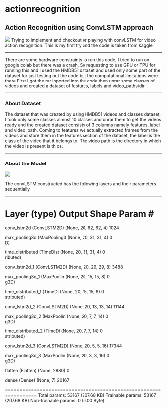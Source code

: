 # actionrecognition
<h2>Action Recognition using ConvLSTM approach</h2>
<img src="![concLSTM](https://github.com/deepu3007/actionrecognition/assets/116485152/b5415378-4b08-409b-b1b2-c95cfee19ecb)"

<p>
  Trying to implement and checkout or playing with convLSTM for video action recognition. This is my first try and the code is taken from kaggle
</p>
<hr></hr>
<p>
There are some hardware constraints to run this code,  I tried to run on google colab but there was a crash,
  So requesting to use GPU or TPU for running this and i used the HMDB51 dataset and used only some part of
  the dataset for just testing out the code but the computational limitations were there.First I got the rar
  inported into the code then unrar some classes of videos and created a dataset of festures, labels and video_paths/dir
</p>
<hr></hr>
<h3>
  About Dataset
</h3>
<p>
  The dataset that was created by using HMDB51 videos and classes dataset, I took only some classes almost 10 classes and 
  unrar them to get the videos ready and the created dataset consists of 3 columns namely features, label and video_path.
  Coming to features we actually extracted frames from the videos and store them in the features section of the dataset, the
  label is the class of the video that it belongs to. The video path is the directory in which the video is present is th os.
</p>
<hr></hr>
<h3>
  About the Model
</h3>
<img src="![convlstm_model_structure_plot](https://github.com/deepu3007/actionrecognition/assets/116485152/8e29cdd5-e4ea-4633-be35-cc1c67d724be)">
<p>
  The convLSTM constructed has the following layers and their parameters sequentially

  _________________________________________________________________
 Layer (type)                Output Shape              Param #   
=================================================================
 conv_lstm2d (ConvLSTM2D)    (None, 20, 62, 62, 4)     1024      
                                                                 
 max_pooling3d (MaxPooling3  (None, 20, 31, 31, 4)     0         
 D)                                                              
                                                                 
 time_distributed (TimeDist  (None, 20, 31, 31, 4)     0         
 ributed)                                                        
                                                                 
 conv_lstm2d_1 (ConvLSTM2D)  (None, 20, 29, 29, 8)     3488      
                                                                 
 max_pooling3d_1 (MaxPoolin  (None, 20, 15, 15, 8)     0         
 g3D)                                                            
                                                                 
 time_distributed_1 (TimeDi  (None, 20, 15, 15, 8)     0         
 stributed)                                                      
                                                                 
 conv_lstm2d_2 (ConvLSTM2D)  (None, 20, 13, 13, 14)    11144     
                                                                 
 max_pooling3d_2 (MaxPoolin  (None, 20, 7, 7, 14)      0         
 g3D)                                                            
                                                                 
 time_distributed_2 (TimeDi  (None, 20, 7, 7, 14)      0         
 stributed)                                                      
                                                                 
 conv_lstm2d_3 (ConvLSTM2D)  (None, 20, 5, 5, 16)      17344     
                                                                 
 max_pooling3d_3 (MaxPoolin  (None, 20, 3, 3, 16)      0         
 g3D)                                                            
                                                                 
 flatten (Flatten)           (None, 2880)              0         
                                                                 
 dense (Dense)               (None, 7)                 20167     
                                                                 
=================================================================
Total params: 53167 (207.68 KB)
Trainable params: 53167 (207.68 KB)
Non-trainable params: 0 (0.00 Byte)
</p>


